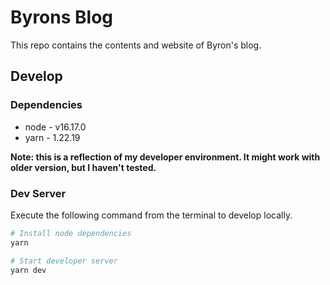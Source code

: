 # Byrons Blog

This repo contains the contents and website of Byron's blog.

## Develop

### Dependencies

* node - v16.17.0
* yarn - 1.22.19

__Note: this is a reflection of my developer environment. It might work with older version, but I haven't tested.__

### Dev Server

Execute the following command from the terminal to develop locally.

``` bash
# Install node dependencies
yarn

# Start developer server
yarn dev
```

